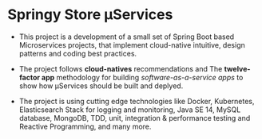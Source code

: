 # Springy Store μServices

- This project is a development of a small set of Spring Boot based Microservices projects, that implement cloud-native intuitive, design patterns and coding best practices.

- The project follows **cloud-natives** recommendations and The **twelve-factor app** methodology for building *software-as-a-service apps* to show how μServices should be built and deplyed.

- The project is using cutting edge technologies like Docker, Kubernetes, Elasticsearch Stack for logging and monitoring, Java SE 14, MySQL database, MongoDB, TDD, unit, integration & performance testing and Reactive Programming, and many more.
